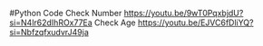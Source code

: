 #Python Code
Check Number
https://youtu.be/9wT0PqxbjdU?si=N4lr62dIhROx77Ea
Check Age
https://youtu.be/EJVC6fDliYQ?si=NbfzqfxudvrJ49ja


